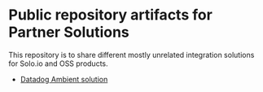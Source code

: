 # Public repository artifacts for Partner Solutions

This repository is to share different mostly unrelated integration solutions for Solo.io and OSS products.

- [Datadog Ambient solution](./datadog/ambient/)